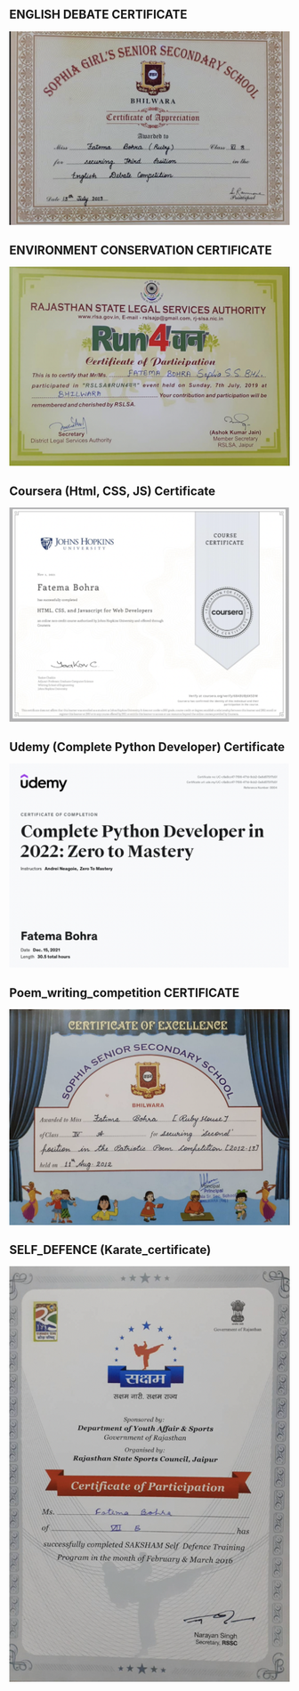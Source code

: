 ## ENGLISH DEBATE CERTIFICATE
<img src='Images_of_certificates/English_debate_certificate.png'>

## ENVIRONMENT CONSERVATION CERTIFICATE
<img src='Images_of_certificates/RUN4environment_cetificate.png'>

## Coursera (Html, CSS, JS) Certificate
<img src='Images_of_certificates/Coursera_cer.png'>

## Udemy (Complete Python Developer) Certificate
<img src='Images_of_certificates/Udemy_certficte.png'>

## Poem_writing_competition CERTIFICATE
<img src='Images_of_certificates/poem_competion_certificate.png'>

## SELF_DEFENCE (Karate_certificate)
<img src='Images_of_certificates/SELF_DEFENCE_cer.png'>
